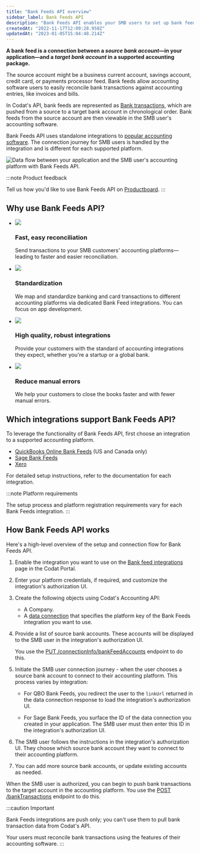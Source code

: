 ```yaml
---
title: "Bank Feeds API overview"
sidebar_label: Bank Feeds API
description: "Bank Feeds API enables your SMB users to set up bank feeds from accounts in your application to supported accounting platforms."
createdAt: "2022-11-17T12:09:28.950Z"
updatedAt: "2023-01-05T15:04:48.214Z"
---
```


**A bank feed is a connection between a _source bank account_—in your application—and a _target bank account_ in a supported accounting package.**

The source account might be a business current account, savings account, credit card, or payments processor feed. Bank feeds allow accounting software users to easily reconcile bank transactions against accounting entries, like invoices and bills.

In Codat's API, bank feeds are represented as [Bank transactions](/accounting-api#/schemas/BankTransactions), which are pushed from a source to a target bank account in chronological order. Bank feeds from the source account are then viewable in the SMB user's accounting software.

Bank Feeds API uses standalone integrations to [popular accounting software](/bank-feeds-api/overview#which-integrations-support-bank-feeds-api). The connection journey for SMB users is handled by the integration and is different for each supported platform.

<img
  src="/img/old/fd21af0-codat_whitepaper_accounting-automation_diagram_B.png"
  alt="Data flow between your application and the SMB user's accounting platform with Bank Feeds API."
/>

:::note Product feedback

Tell us how you'd like to use Bank Feeds API on <a className="external" href="https://codat.productboard.com/feature-board/1378101-feature-organization/features/11073763/detail" target="_blank">Productboard</a>.
:::

## Why use Bank Feeds API?

<ul className="card-container col-2">
  <li className="card">
    <div class="header">
      <img
        src="https://www.codat.io/wp-content/themes/class/dist/images/copy-feature-bullet.svg"
        class="mini-icon"
      />
      <h3>Fast, easy reconciliation</h3>
    </div>
    <p>
      Send transactions to your SMB customers' accounting
      platforms&mdash;leading to faster and easier reconciliation.
    </p>
  </li>
  <li className="card">
    <div class="header">
      <img
        src="https://www.codat.io/wp-content/themes/class/dist/images/copy-feature-bullet.svg"
        class="mini-icon"
      />
      <h3>Standardization</h3>
    </div>
    <p>
      We map and standardize banking and card transactions to different
      accounting platforms via dedicated Bank Feed integrations. You can focus
      on app development.
    </p>
  </li>
  <li className="card">
    <div class="header">
      <img
        src="https://www.codat.io/wp-content/themes/class/dist/images/copy-feature-bullet.svg"
        class="mini-icon"
      />
      <h3>High quality, robust integrations</h3>
    </div>
    <p>
      Provide your customers with the standard of accounting integrations they
      expect, whether you're a startup or a global bank.
    </p>
  </li>
  <li className="card">
    <div class="header">
      <img
        src="https://www.codat.io/wp-content/themes/class/dist/images/copy-feature-bullet.svg"
        class="mini-icon"
      />
      <h3>Reduce manual errors</h3>
    </div>
    <p>
      We help your customers to close the books faster and with fewer manual
      errors.
    </p>
  </li>
</ul>

## Which integrations support Bank Feeds API?

To leverage the functionality of Bank Feeds API, first choose an integration to a supported accounting platform.

- [QuickBooks Online Bank Feeds](/bank-feeds-api/qbo-bank-feeds/) (US and Canada only)
- [Sage Bank Feeds](/bank-feeds-api/sage-bank-feeds)
- [Xero](/integrations/accounting/xero/accounting-xero-setup#configure-direct-bank-feeds)

For detailed setup instructions, refer to the documentation for each integration.

:::note Platform requirements

The setup process and platform registration requirements vary for each Bank Feeds integration.
:::

## How Bank Feeds API works

Here's a high-level overview of the setup and connection flow for Bank Feeds API.

1. Enable the integration you want to use on the <a className="external" href="https://app.codat.io/settings/integrations/bankfeeds" target="_blank">Bank feed integrations</a> page in the Codat Portal.

2. Enter your platform credentials, if required, and customize the integration's authorization UI.

3. Create the following objects using Codat's Accounting API:

   - A Company.
   - A [data connection](/core-concepts/connections) that specifies the platform key of the Bank Feeds integration you want to use.

4. Provide a list of source bank accounts. These accounts will be displayed to the SMB user in the integration's authorization UI.

   You use the <a className="external" href="https://api.codat.io/swagger/index.html#/Connection/put_companies__companyId__connections__connectionId__connectionInfo_bankFeedAccounts" target="_blank">PUT /connectionInfo/bankFeedAccounts</a> endpoint to do this.

5. Initiate the SMB user connection journey - when the user chooses a source bank account to connect to their accounting platform. This process varies by integration:

   - For QBO Bank Feeds, you redirect the user to the `linkUrl` returned in the data connection response to load the integration's authorization UI.

   - For Sage Bank Feeds, you surface the ID of the data connection you created in your application. The SMB user must then enter this ID in the integration's authorization UI.

6. The SMB user follows the instructions in the integration's authorization UI. They choose which source bank account they want to connect to their accounting platform.

7. You can add more source bank accounts, or update existing accounts as needed.

When the SMB user is authorized, you can begin to push bank transactions to the target account in the accounting platform. You use the [POST /bankTransactions](/accounting-api#/operations/post-bank-transactions) endpoint to do this.

:::caution Important

Bank Feeds integrations are push only; you can't use them to pull bank transaction data from Codat's API.

Your users must reconcile bank transactions using the features of their accounting software.
:::
